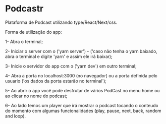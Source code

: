 # Podcastr

Plataforma de Podcast utilizando type/React/Next/css.

Forma de utilização do app:

1- Abra o terminal;

2- Iniciar o server com o ('yarn server') - ('caso não tenha o yarn baixado, abra o terminal e digite 'yarn' e assim ele irá baixar);

3- Inicie o servidor do app com o ('yarn dev') em outro terminal;

4- Abra a porta no localhost:3000 (no navegador) ou a porta definida pelo usuario ('os dados da porta estarão no terminal');

5- Ao abrir o app você pode desfrutar de vários PodCast no menu home ou ao clicar no nome do podcast;

6- Ao lado temos um player que irá mostrar o podcast tocando o conteudo do momento com algumas funcionalidades (play, pause, next, back, random and loop).
